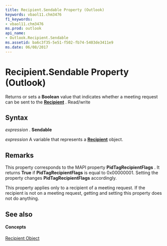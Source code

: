 ```yaml
---
title: Recipient.Sendable Property (Outlook)
keywords: vbaol11.chm3476
f1_keywords:
- vbaol11.chm3476
ms.prod: outlook
api_name:
- Outlook.Recipient.Sendable
ms.assetid: ba6c3f35-5e51-f502-fb74-5403de3411e9
ms.date: 06/08/2017
---
```



# Recipient.Sendable Property (Outlook)

Returns or sets a **Boolean** value that indicates whether a meeting request can be sent to the **[Recipient](recipient-object-outlook.md)** . Read/write


## Syntax

 _expression_ . **Sendable**

 _expression_ A variable that represents a **[Recipient](recipient-object-outlook.md)** object.


## Remarks

This property corresponds to the MAPI property **PidTagRecipientFlags** . It returns **True** if **PidTagRecipientFlags** is equal to 0x00000001. Setting the property changes **PidTagRecipientFlags** accordingly.

This property applies only to a recipient of a meeting request. If the recipient is not on a meeting request, getting and setting this property does not do anything.


## See also


#### Concepts


[Recipient Object](recipient-object-outlook.md)

